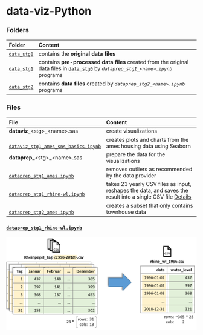 # data-viz-Python


### Folders

<table>

<thead>
<tr>
<th align="left">Folder</th>
<th align="left">Content</th>
</tr>
</thead>

<tbody>

<!-- data_stg0 -->
<tr>

<td align="left">
<code><a target="_blank" rel="noopener noreferrer" href='https://github.com/j-honnacker/data-viz-Python/tree/master/data_stg0'>data_stg0</a></code>
</td>

<td align="left">
contains the <strong>original data files</strong>
</td>
</tr>


<!-- data_stg1 -->
<tr>

<td align="left">
<code><a target="_blank" rel="noopener noreferrer" href="https://github.com/j-honnacker/data-viz-Python/tree/master/data_stg1">data_stg1</a></code>
</td>

<td align="left">
contains <strong>pre-processed data files</strong> created from the original data files in <code><a target="_blank" rel="noopener noreferrer" href='https://github.com/j-honnacker/data-viz-Python/tree/master/data_stg0'>data_stg0</a></code> by <code><em>dataprep_stg1_&ltname&gt.ipynb</em></code> programs
</td>
</tr>


<!-- data_stg2 -->
<tr>

<td align="left">
<code><a target="_blank" rel="noopener noreferrer" href="https://github.com/j-honnacker/data-viz-Python/tree/master/data_stg2">data_stg2</a></code>
</td>

<td align="left">
contains <strong>data files</strong> created by <code><em>dataprep_stg2_&ltname&gt.ipynb</em></code> programs
</td>
</tr>


</tbody>

</table>


### Files

<table>

<thead>
<tr>
<th align="left">File</th>
<th align="left">Content</th>
</tr>
</thead>

<tbody>


<!-- dataviz files -->
<tr>

<td align="left">
<b>dataviz</b>_&ltstg&gt_&ltname&gt.sas
</td>

<td align="left">
create visualizations
</td>

</tr>


<!-- dataviz_stg1_ames_sns_basics.ipynb -->
<tr>

<td align="left">
<code><a target="_blank" rel="noopener noreferrer" href="https://github.com/j-honnacker/data-viz-Python/blob/master/dataviz_stg1_ames_sns_basics.ipynb">
dataviz_stg1_ames_sns_basics.ipynb
</a></code>
</td>

<td align="left">
creates plots and charts from the ames housing data using Seaborn
</td>

</tr>



<!-- dataprep files -->
<tr>

<td align="left">
<b>dataprep</b>_&ltstg&gt_&ltname&gt.sas
</td>

<td align="left">
prepare the data for the visualizations
</td>

</tr>


<!-- dataprep_stg1_ames.ipynb -->
<tr>

<td align="left">
<code><a target="_blank" rel="noopener noreferrer" href="https://github.com/j-honnacker/data-viz-Python/blob/master/dataprep_stg1_ames.ipynb">
dataprep_stg1_ames.ipynb
</a></code>
</td>

<td align="left">
removes outliers as recommended by the data provider
</td>

</tr>


<!-- dataprep_stg1_rhine-wl.ipynb -->
<tr>

<td align="left">
<code><a target="_blank" rel="noopener noreferrer" href="https://github.com/j-honnacker/data-viz-Python/blob/master/dataprep_stg1_rhine-wl.ipynb">
dataprep_stg1_rhine-wl.ipynb
</a></code>
</td>

<td align="left">
takes 23 yearly CSV files as input, reshapes the data, and saves the result into a single CSV file <a href="#dataprep_stg1_ames_wl">Details</a>
</td>

</tr>


<!-- dataprep_stg2_ames.ipynb -->
<tr>

<td align="left">
<code><a target="_blank" rel="noopener noreferrer" href="https://github.com/j-honnacker/data-viz-Python/blob/master/dataprep_stg2_ames.ipynb">
dataprep_stg2_ames.ipynb
</a></code>
</td>

<td align="left">
creates a subset that only contains townhouse data
</td>

</tr>


</tbody>

</table>



<!-- Details: dataprep_stg1_rhine-wl.ipynb -->

#### <a id='dataprep_stg1_ames_wl' target="_blank" rel="noopener noreferrer" href='https://github.com/j-honnacker/data-viz-Python/tree/master/dataprep_stg1_rhine_wl.ipynb'>`dataprep_stg1_rhine-wl.ipynb`</a>

<p align="center">
  <img src="https://github.com/j-honnacker/data-viz-Python/blob/README/prep_stg1_rhine_wl.png" alt="" width="600"/>
</p>